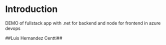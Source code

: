 # Introduction 
DEMO of fullstack app with .net for backend and node for frontend in azure devops

##Luis Hernandez Centti##